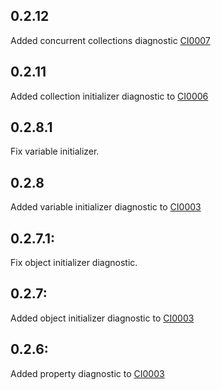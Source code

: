 ## 0.2.12
Added concurrent collections diagnostic [CI0007](https://github.com/Backs/Collections.Analyzer/blob/master/Documentation/CI0007.md)

## 0.2.11
Added collection initializer diagnostic to [CI0006](https://github.com/Backs/Collections.Analyzer/blob/master/Documentation/CI0006.md)

## 0.2.8.1
Fix variable initializer.

## 0.2.8
Added variable initializer diagnostic to [CI0003](https://github.com/Backs/Collections.Analyzer/blob/master/Documentation/CI0003.md)

## 0.2.7.1:
Fix object initializer diagnostic.

## 0.2.7:

Added object initializer diagnostic to [CI0003](https://github.com/Backs/Collections.Analyzer/blob/master/Documentation/CI0003.md)

## 0.2.6:

Added property diagnostic to [CI0003](https://github.com/Backs/Collections.Analyzer/blob/master/Documentation/CI0003.md)
